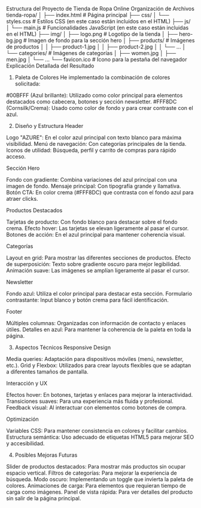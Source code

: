 Estructura del Proyecto de Tienda de Ropa Online
Organización de Archivos
tienda-ropa/
│ 
├── index.html            # Página principal
├── css/
│   └── styles.css        # Estilos CSS (en este caso están incluidos en el HTML)
├── js/
│   └── main.js           # Funcionalidades JavaScript (en este caso están incluidas en el HTML)
├── img/
│   ├── logo.png          # Logotipo de la tienda
│   ├── hero-bg.jpg       # Imagen de fondo para la sección hero
│   ├── products/         # Imágenes de productos
│   │   ├── product-1.jpg
│   │   ├── product-2.jpg
│   │   └── ...
│   └── categories/       # Imágenes de categorías
│       ├── women.jpg
│       ├── men.jpg
│       └── ...
└── favicon.ico           # Icono para la pestaña del navegador
Explicación Detallada del Resultado
1. Paleta de Colores
He implementado la combinación de colores solicitada:

#00BFFF (Azul brillante): Utilizado como color principal para elementos destacados como cabecera, botones y sección newsletter.
#FFF8DC (Cornsilk/Crema): Usado como color de fondo y para crear contraste con el azul.

2. Diseño y Estructura
Header

Logo "AZURE": En el color azul principal con texto blanco para máxima visibilidad.
Menú de navegación: Con categorías principales de la tienda.
Iconos de utilidad: Búsqueda, perfil y carrito de compras para rápido acceso.

Sección Hero

Fondo con gradiente: Combina variaciones del azul principal con una imagen de fondo.
Mensaje principal: Con tipografía grande y llamativa.
Botón CTA: En color crema (#FFF8DC) que contrasta con el fondo azul para atraer clicks.

Productos Destacados

Tarjetas de producto: Con fondo blanco para destacar sobre el fondo crema.
Efecto hover: Las tarjetas se elevan ligeramente al pasar el cursor.
Botones de acción: En el azul principal para mantener coherencia visual.

Categorías

Layout en grid: Para mostrar las diferentes secciones de productos.
Efecto de superposición: Texto sobre gradiente oscuro para mejor legibilidad.
Animación suave: Las imágenes se amplían ligeramente al pasar el cursor.

Newsletter

Fondo azul: Utiliza el color principal para destacar esta sección.
Formulario contrastante: Input blanco y botón crema para fácil identificación.

Footer

Múltiples columnas: Organizadas con información de contacto y enlaces útiles.
Detalles en azul: Para mantener la coherencia de la paleta en toda la página.

3. Aspectos Técnicos
Responsive Design

Media queries: Adaptación para dispositivos móviles (menú, newsletter, etc.).
Grid y Flexbox: Utilizados para crear layouts flexibles que se adaptan a diferentes tamaños de pantalla.

Interacción y UX

Efectos hover: En botones, tarjetas y enlaces para mejorar la interactividad.
Transiciones suaves: Para una experiencia más fluida y profesional.
Feedback visual: Al interactuar con elementos como botones de compra.

Optimización

Variables CSS: Para mantener consistencia en colores y facilitar cambios.
Estructura semántica: Uso adecuado de etiquetas HTML5 para mejorar SEO y accesibilidad.

4. Posibles Mejoras Futuras

Slider de productos destacados: Para mostrar más productos sin ocupar espacio vertical.
Filtros de categorías: Para mejorar la experiencia de búsqueda.
Modo oscuro: Implementando un toggle que invierta la paleta de colores.
Animaciones de carga: Para elementos que requieran tiempo de carga como imágenes.
Panel de vista rápida: Para ver detalles del producto sin salir de la página principal.

